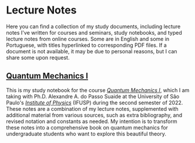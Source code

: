 # Lecture Notes

Here you can find a collection of my study documents, including lecture notes I've written for courses and seminars, study notebooks, and typed lecture notes from online courses. Some are in English and some in Portuguese, with titles hyperlinked to corresponding PDF files. If a document is not available, it may be due to personal reasons, but I can share some upon request.

## [Quantum Mechanics I](https://jimeens.github.io/mynotes/Quantum%20Mechanics%20I.pdf)

This is my study notebook for the course [*Quantum Mechanics I*](https://uspdigital.usp.br/jupiterweb/obterDisciplina?sgldis=4302403), which I am taking with Ph.D. Alexandre A. do Passo Suaide at the University of São Paulo's [*Institute of Physics*](portal.if.usp.br/) (IFUSP) during the second semester of 2022. These notes are a combination of my lecture notes, supplemented with additional material from various sources, such as extra bibliography, and revised notation and constants as needed. My intention is to transform these notes into a comprehensive book on quantum mechanics for undergraduate students who want to explore this beautiful theory.
